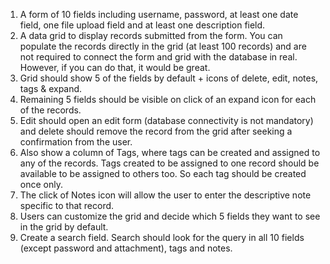 1. A form of 10 fields including username, password, at least one date field, one file upload field and at least one description field.
2. A data grid to display records submitted from the form. You can populate the records directly in the grid (at least 100 records) and are not required to connect the form and grid with the database in real. However, if you can do that, it would be great.
3. Grid should show 5 of the fields by default + icons of delete, edit, notes, tags & expand.
4. Remaining 5 fields should be visible on click of an expand icon for each of the records.
5. Edit should open an edit form (database connectivity is not mandatory) and delete should remove the record from the grid after seeking a confirmation from the user.
6. Also show a column of Tags, where tags can be created and assigned to any of the records. Tags created to be assigned to one record should be available to be assigned to others too. So each tag should be created once only.
7. The click of Notes icon will allow the user to enter the descriptive note specific to that record.
8. Users can customize the grid and decide which 5 fields they want to see in the grid by default.
9. Create a search field. Search should look for the query in all 10 fields (except password and attachment), tags and notes.
